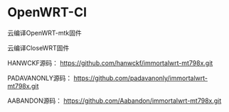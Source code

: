 # OpenWRT-CI
云编译OpenWRT-mtk固件

云编译CloseWRT固件

HANWCKF源码： https://github.com/hanwckf/immortalwrt-mt798x.git

PADAVANONLY源码： https://github.com/padavanonly/immortalwrt-mt798x.git

AABANDON源码： https://github.com/Aabandon/immortalwrt-mt798x.git
